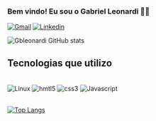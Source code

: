 ### Bem vindo!  Eu sou o Gabriel Leonardi 👋🏻


[![Gmail](https://img.shields.io/badge/Gmail-D14836?style=for-the-badge&logo=gmail&logoColor=white)](mailto:biel.leonari@gmail.com)
[![Linkedin](https://img.shields.io/badge/LinkedIn-0077B5?style=for-the-badge&logo=linkedin&logoColor=white)](https://www.linkedin.com/in/gabriel-leonardi-61556b144/)


![Gbleonardi GitHub stats](https://github-readme-stats.vercel.app/api?username=Gbleonardi&show_icons=true&theme=dracula)

## Tecnologias que utilizo
<br>

<div style="display: inline_block">
<img align="center" alt=Linux src="https://img.shields.io/badge/Linux_Mint-87CF3E?style=for-the-badge&logo=linux-mint&logoColor=white">
 <img align="center" alt=hmtl5 src="https://img.shields.io/badge/HTML5-E34F26?style=for-the-badge&logo=html5&logoColor=white">
 <img align="center" alt=css3 src="https://img.shields.io/badge/CSS3-1572B6?style=for-the-badge&logo=css3&logoColor=white">
 <img align="center" alt=Javascript src="https://img.shields.io/badge/JavaScript-F7DF1E?style=for-the-badge&logo=javascript&logoColor=black"><br> <br>

 [![Top Langs](https://github-readme-stats.vercel.app/api/top-langs/?username=Gbleonardi&layout=compact)](https://github.com/Gbleonardi/github-readme-stats)

 </div>
